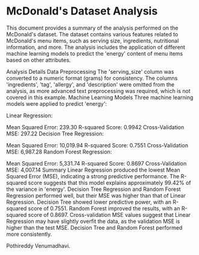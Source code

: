 # McDonald's Dataset Analysis             
                                                                      

This document provides a summary of the analysis performed on the McDonald's dataset. The dataset contains various features related to McDonald's menu items, such as serving size, ingredients, nutritional information, and more. The analysis includes the application of different machine learning models to predict the 'energy' content of menu items based on other attributes.

Analysis Details
Data Preprocessing
The 'serving_size' column was converted to a numeric format (grams) for consistency.
The columns 'ingredients', 'tag', 'allergy', and 'description' were omitted from the analysis, as more advanced text preprocessing was required, which is not covered in this example.
Machine Learning Models
Three machine learning models were applied to predict 'energy':

Linear Regression:

Mean Squared Error: 239.30
R-squared Score: 0.9942
Cross-Validation MSE: 297.22
Decision Tree Regression:

Mean Squared Error: 10,019.94
R-squared Score: 0.7551
Cross-Validation MSE: 6,987.28
Random Forest Regression:

Mean Squared Error: 5,331.74
R-squared Score: 0.8697
Cross-Validation MSE: 4,007.14
Summary
Linear Regression produced the lowest Mean Squared Error (MSE), indicating a strong predictive performance. The R-squared score suggests that this model explains approximately 99.42% of the variance in 'energy'.
Decision Tree Regression and Random Forest Regression performed well, but their MSE was higher than that of Linear Regression. Decision Tree showed lower predictive power, with an R-squared score of 0.7551. Random Forest improved the results, with an R-squared score of 0.8697.
Cross-validation MSE values suggest that Linear Regression may have slightly overfit the data, as the validation MSE is higher than the test MSE. Decision Tree and Random Forest performed more consistently.



Pothireddy Venumadhavi.

